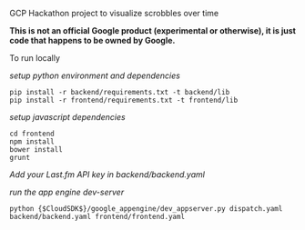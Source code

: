 GCP Hackathon project to visualize scrobbles over time

**This is not an official Google product (experimental or otherwise), it is just code that happens to be owned by Google.**

To run locally

*setup python environment and dependencies*

	pip install -r backend/requirements.txt -t backend/lib
	pip install -r frontend/requirements.txt -t frontend/lib


*setup javascript dependencies*

	cd frontend
	npm install
	bower install
	grunt

*Add your Last.fm API key in backend/backend.yaml*

*run the app engine dev-server*

	python {$CloudSDK$}/google_appengine/dev_appserver.py dispatch.yaml backend/backend.yaml frontend/frontend.yaml
